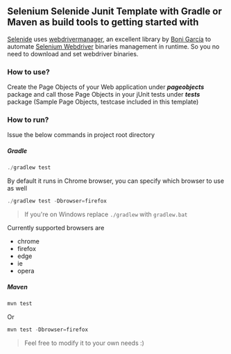 ## Selenium Selenide Junit Template with Gradle or Maven as build tools to getting started with

[Selenide](https://selenide.org) uses [webdrivermanager](https://github.com/bonigarcia/webdrivermanager), an excellent library by [Boni García](https://github.com/bonigarcia) to automate [Selenium Webdriver](https://docs.seleniumhq.org/projects/webdriver/) binaries management in runtime. So you no need to download and set webdriver binaries.

### How to use?
Create the Page Objects of your Web application under **_pageobjects_** package and call those Page Objects in your jUnit tests under **_tests_** package (Sample Page Objects, testcase included in this template)

### How to run?
Issue the below commands in project root directory
 
 ##### Gradle
```javascript
./gradlew test
```
By default it runs in Chrome browser, you can specify which browser to use as well
```javascript
./gradlew test -Dbrowser=firefox
```
>If you're on Windows replace `./gradlew` with `gradlew.bat`

Currently supported browsers are 
* chrome
* firefox
* edge
* ie
* opera 

##### Maven
```javascript
mvn test
```
Or
```javascript
mvn test -Dbrowser=firefox
```
> Feel free to modify it to your own needs :)